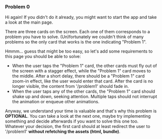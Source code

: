 ### Problem 0

Hi again! If you didn't do it already, you might want to start the app and take a look at the main page.

There are three cards on the screen. Each one of them corresponds to a problem you have to solve. (Un)fortunately we couldn't think of many problems so the only card that works is the one indicating "Problem 1".

Hmmm... guess that might be too easy, so let's add some requirements to this page you should be able to solve:
* When the user taps the "Problem 1" card, the other cards must fly out of the screen with a stagger effect, while the "Problem 1" card moves to the middle. After a short delay, there should be a "Problem 1" card zoom-in effect, like the user would enter that card. After the card is no longer visible, the content from '/problem1' should fade in.
* When the user taps any of the other cards, the "Problem 1" card should shake up and down, seeking attention. Multiple taps should not interrupt the animation or enqueue other animations.

Anyway, we understand your time is valuable and that's why this problem is **OPTIONAL**. You can take a look at the next one, maybe try implementing something and decide afterwards if you want to solve this one too. Whatever your decision, the first card should at least redirect the user to '/problem1' **without refetching the assets (html, bundle)**.
